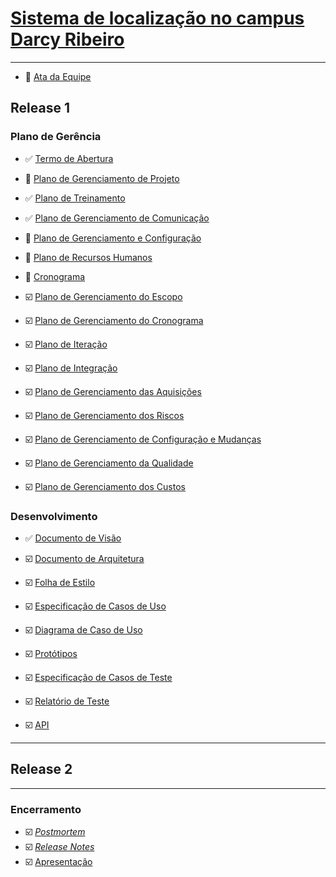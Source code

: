 # [Sistema de localização no campus Darcy Ribeiro](https://github.com/fga-gpp-mds/mds-gpp-g2/wiki)
***
* :arrows_counterclockwise: [Ata da Equipe](https://github.com/fga-gpp-mds/mds-gpp-g2/wiki/Ata-da-Equipe)
## Release 1

### Plano de Gerência

* :white_check_mark: [Termo de Abertura](https://github.com/fga-gpp-mds/mds-gpp-g2/wiki/Termo-de-Abertura)

* :arrows_counterclockwise: [Plano de Gerenciamento de Projeto](https://github.com/fga-gpp-mds/mds-gpp-g2/wiki/Plano-de-Gerenciamento-de-Projeto)

* :white_check_mark: [Plano de Treinamento](https://github.com/fga-gpp-mds/mds-gpp-g2/wiki/Plano-de-Treinamento)

* :white_check_mark: [Plano de Gerenciamento de Comunicação](https://github.com/fga-gpp-mds/2017.1-LocalizacaoDarcy/wiki/Plano-de-Gerenciamento-de-Comunica%C3%A7%C3%A3o)

* :arrows_counterclockwise: [Plano de Gerenciamento e Configuração](https://github.com/fga-gpp-mds/2017.1-LocalizacaoDarcy/wiki/Plano-de-gerenciamento-e-configura%C3%A7%C3%A3o)

* :arrows_counterclockwise: [Plano de Recursos Humanos](https://github.com/fga-gpp-mds/2017.1-LocalizacaoDarcy/wiki/Plano-de-Gerenciamento-de-Recursos-Humanos)

* :arrows_counterclockwise: [Cronograma](https://github.com/fga-gpp-mds/2017.1-LocalizacaoDarcy/wiki/Cronograma)

* :ballot_box_with_check: [Plano de Gerenciamento do Escopo]()

* :ballot_box_with_check: [Plano de Gerenciamento do Cronograma]()

* :ballot_box_with_check: [Plano de Iteração]()

* :ballot_box_with_check: [Plano de Integração]()

* :ballot_box_with_check: [Plano de Gerenciamento das Aquisições]()

* :ballot_box_with_check: [Plano de Gerenciamento dos Riscos]()

* :ballot_box_with_check: [Plano de Gerenciamento de Configuração e Mudanças]()

* :ballot_box_with_check: [Plano de Gerenciamento da Qualidade]()

* :ballot_box_with_check: [Plano de Gerenciamento dos Custos]()


### Desenvolvimento

* :white_check_mark: [Documento de Visão](https://github.com/fga-gpp-mds/mds-gpp-g2/wiki/Documento--de-Visão)

* :ballot_box_with_check: [Documento de Arquitetura]()

* :ballot_box_with_check: [Folha de Estilo]()

* :ballot_box_with_check: [Especificação de Casos de Uso]()

* :ballot_box_with_check: [Diagrama de Caso de Uso]()

* :ballot_box_with_check: [Protótipos]()

* :ballot_box_with_check: [Especificação de Casos de Teste]()

* :ballot_box_with_check: [Relatório de Teste]()

* :ballot_box_with_check: [API]()

***
## Release 2


***
### Encerramento
 
* :ballot_box_with_check: [_Postmortem_]()
* :ballot_box_with_check: [_Release Notes_]()
* :ballot_box_with_check: [Apresentação]()